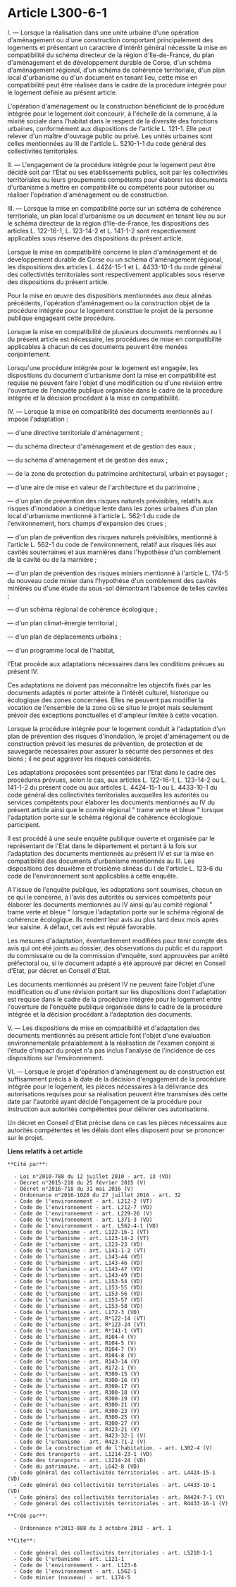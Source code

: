 # Article L300-6-1

I. ― Lorsque la réalisation dans une unité urbaine d'une opération d'aménagement ou d'une construction comportant
principalement des logements et présentant un caractère d'intérêt général nécessite la mise en compatibilité du schéma
directeur de la région d'Ile-de-France, du plan d'aménagement et de développement durable de Corse, d'un schéma d'aménagement
régional, d'un schéma de cohérence territoriale, d'un plan local d'urbanisme ou d'un document en tenant lieu, cette mise en
compatibilité peut être réalisée dans le cadre de la procédure intégrée pour le logement définie au présent article. 

L'opération d'aménagement ou la construction bénéficiant de la procédure intégrée pour le logement doit concourir, à
l'échelle de la commune, à la mixité sociale dans l'habitat dans le respect de la diversité des fonctions urbaines,
conformément aux dispositions de l'article L. 121-1. Elle peut relever d'un maître d'ouvrage public ou privé. Les unités
urbaines sont celles mentionnées au III de l'article L. 5210-1-1 du code général des collectivités territoriales. 

II. ― L'engagement de la procédure intégrée pour le logement peut être décidé soit par l'Etat ou ses établissements publics,
soit par les collectivités territoriales ou leurs groupements compétents pour élaborer les documents d'urbanisme à mettre en
compatibilité ou compétents pour autoriser ou réaliser l'opération d'aménagement ou de construction. 

III. ― Lorsque la mise en compatibilité porte sur un schéma de cohérence territoriale, un plan local d'urbanisme ou un
document en tenant lieu ou sur le schéma directeur de la région d'Ile-de-France, les dispositions des articles L. 122-16-1,
L. 123-14-2 et L. 141-1-2 sont respectivement applicables sous réserve des dispositions du présent article. 

Lorsque la mise en compatibilité concerne le plan d'aménagement et de développement durable de Corse ou un schéma
d'aménagement régional, les dispositions des articles L. 4424-15-1 et L. 4433-10-1 du code général des collectivités
territoriales sont respectivement applicables sous réserve des dispositions du présent article. 

Pour la mise en œuvre des dispositions mentionnées aux deux alinéas précédents, l'opération d'aménagement ou la construction
objet de la procédure intégrée pour le logement constitue le projet de la personne publique engageant cette procédure. 

Lorsque la mise en compatibilité de plusieurs documents mentionnés au I du présent article est nécessaire, les procédures de
mise en compatibilité applicables à chacun de ces documents peuvent être menées conjointement. 

Lorsqu'une procédure intégrée pour le logement est engagée, les dispositions du document d'urbanisme dont la mise en
compatibilité est requise ne peuvent faire l'objet d'une modification ou d'une révision entre l'ouverture de l'enquête
publique organisée dans le cadre de la procédure intégrée et la décision procédant à la mise en compatibilité. 

IV. ― Lorsque la mise en compatibilité des documents mentionnés au I impose l'adaptation : 

― d'une directive territoriale d'aménagement ; 

― du schéma directeur d'aménagement et de gestion des eaux ; 

― du schéma d'aménagement et de gestion des eaux ; 

― de la zone de protection du patrimoine architectural, urbain et paysager ; 

― d'une aire de mise en valeur de l'architecture et du patrimoine ; 

― d'un plan de prévention des risques naturels prévisibles, relatifs aux risques d'inondation à cinétique lente dans les
zones urbaines d'un plan local d'urbanisme mentionné à l'article L. 562-1 du code de l'environnement, hors champs d'expansion
des crues ; 

― d'un plan de prévention des risques naturels prévisibles, mentionné à l'article L. 562-1 du code de l'environnement,
relatif aux risques liés aux cavités souterraines et aux marnières dans l'hypothèse d'un comblement de la cavité ou de la
marnière ; 

― d'un plan de prévention des risques miniers mentionné à l'article L. 174-5 du nouveau code minier dans l'hypothèse d'un
comblement des cavités minières ou d'une étude du sous-sol démontrant l'absence de telles cavités ; 

― d'un schéma régional de cohérence écologique ; 

― d'un plan climat-énergie territorial ; 

― d'un plan de déplacements urbains ; 

― d'un programme local de l'habitat, 

l'Etat procède aux adaptations nécessaires dans les conditions prévues au présent IV. 

Ces adaptations ne doivent pas méconnaître les objectifs fixés par les documents adaptés ni porter atteinte à l'intérêt
culturel, historique ou écologique des zones concernées. Elles ne peuvent pas modifier la vocation de l'ensemble de la zone
où se situe le projet mais seulement prévoir des exceptions ponctuelles et d'ampleur limitée à cette vocation. 

Lorsque la procédure intégrée pour le logement conduit à l'adaptation d'un plan de prévention des risques d'inondation, le
projet d'aménagement ou de construction prévoit les mesures de prévention, de protection et de sauvegarde nécessaires pour
assurer la sécurité des personnes et des biens ; il ne peut aggraver les risques considérés. 

Les adaptations proposées sont présentées par l'Etat dans le cadre des procédures prévues, selon le cas, aux articles L.
122-16-1, L. 123-14-2 ou L. 141-1-2 du présent code ou aux articles L. 4424-15-1 ou L. 4433-10-1 du code général des
collectivités territoriales auxquelles les autorités ou services compétents pour élaborer les documents mentionnés au IV du
présent article ainsi que le comité régional " trame verte et bleue " lorsque l'adaptation porte sur le schéma régional de
cohérence écologique participent. 

Il est procédé à une seule enquête publique ouverte et organisée par le représentant de l'Etat dans le département et portant
à la fois sur l'adaptation des documents mentionnés au présent IV et sur la mise en compatibilité des documents d'urbanisme
mentionnés au III. Les dispositions des deuxième et troisième alinéas du I de l'article L. 123-6 du code de l'environnement
sont applicables à cette enquête. 

A l'issue de l'enquête publique, les adaptations sont soumises, chacun en ce qui le concerne, à l'avis des autorités ou
services compétents pour élaborer les documents mentionnés au IV ainsi qu'au comité régional " trame verte et bleue " lorsque
l'adaptation porte sur le schéma régional de cohérence écologique. Ils rendent leur avis au plus tard deux mois après leur
saisine. A défaut, cet avis est réputé favorable. 

Les mesures d'adaptation, éventuellement modifiées pour tenir compte des avis qui ont été joints au dossier, des observations
du public et du rapport du commissaire ou de la commission d'enquête, sont approuvées par arrêté préfectoral ou, si le
document adapté a été approuvé par décret en Conseil d'Etat, par décret en Conseil d'Etat. 

Les documents mentionnés au présent IV ne peuvent faire l'objet d'une modification ou d'une révision portant sur les
dispositions dont l'adaptation est requise dans le cadre de la procédure intégrée pour le logement entre l'ouverture de
l'enquête publique organisée dans le cadre de la procédure intégrée et la décision procédant à l'adaptation des documents. 

V. ― Les dispositions de mise en compatibilité et d'adaptation des documents mentionnés au présent article font l'objet d'une
évaluation environnementale préalablement à la réalisation de l'examen conjoint si l'étude d'impact du projet n'a pas inclus
l'analyse de l'incidence de ces dispositions sur l'environnement. 

VI. ― Lorsque le projet d'opération d'aménagement ou de construction est suffisamment précis à la date de la décision
d'engagement de la procédure intégrée pour le logement, les pièces nécessaires à la délivrance des autorisations requises
pour sa réalisation peuvent être transmises dès cette date par l'autorité ayant décidé l'engagement de la procédure pour
instruction aux autorités compétentes pour délivrer ces autorisations. 

Un décret en Conseil d'Etat précise dans ce cas les pièces nécessaires aux autorités compétentes et les délais dont elles
disposent pour se prononcer sur le projet.

**Liens relatifs à cet article**

	**Cité par**:

	  - Loi n°2010-788 du 12 juillet 2010 - art. 13 (VD)
	  - Décret n°2015-218 du 25 février 2015 (V)
	  - Décret n°2016-718 du 31 mai 2016 (V)
	  - Ordonnance n°2016-1028 du 27 juillet 2016 - art. 32
	  - Code de l'environnement - art. L212-2 (VT)
	  - Code de l'environnement - art. L212-7 (VD)
	  - Code de l'environnement - art. L229-26 (V)
	  - Code de l'environnement - art. L371-3 (VD)
	  - Code de l'environnement - art. L562-4-1 (VD)
	  - Code de l'urbanisme - art. L122-16-1 (VT)
	  - Code de l'urbanisme - art. L123-14-2 (VT)
	  - Code de l'urbanisme - art. L123-23 (VD)
	  - Code de l'urbanisme - art. L141-1-2 (VT)
	  - Code de l'urbanisme - art. L143-44 (VD)
	  - Code de l'urbanisme - art. L143-46 (VD)
	  - Code de l'urbanisme - art. L143-47 (VD)
	  - Code de l'urbanisme - art. L143-49 (VD)
	  - Code de l'urbanisme - art. L153-54 (VD)
	  - Code de l'urbanisme - art. L153-55 (VD)
	  - Code de l'urbanisme - art. L153-56 (VD)
	  - Code de l'urbanisme - art. L153-57 (VD)
	  - Code de l'urbanisme - art. L153-58 (VD)
	  - Code de l'urbanisme - art. L172-3 (VD)
	  - Code de l'urbanisme - art. R*122-14 (VT)
	  - Code de l'urbanisme - art. R*123-24 (VT)
	  - Code de l'urbanisme - art. R*141-1 (VT)
	  - Code de l'urbanisme - art. R104-4 (V)
	  - Code de l'urbanisme - art. R104-5 (V)
	  - Code de l'urbanisme - art. R104-7 (V)
	  - Code de l'urbanisme - art. R104-8 (V)
	  - Code de l'urbanisme - art. R143-14 (V)
	  - Code de l'urbanisme - art. R172-1 (V)
	  - Code de l'urbanisme - art. R300-15 (V)
	  - Code de l'urbanisme - art. R300-16 (V)
	  - Code de l'urbanisme - art. R300-17 (V)
	  - Code de l'urbanisme - art. R300-18 (V)
	  - Code de l'urbanisme - art. R300-19 (V)
	  - Code de l'urbanisme - art. R300-21 (V)
	  - Code de l'urbanisme - art. R300-23 (V)
	  - Code de l'urbanisme - art. R300-25 (V)
	  - Code de l'urbanisme - art. R300-27 (V)
	  - Code de l'urbanisme - art. R423-21 (V)
	  - Code de l'urbanisme - art. R423-32-1 (V)
	  - Code de l'urbanisme - art. R423-71-2 (V)
	  - Code de la construction et de l'habitation. - art. L302-4 (V)
	  - Code des transports - art. L1214-23-1 (VD)
	  - Code des transports - art. L1214-24 (VD)
	  - Code du patrimoine. - art. L642-8 (VD)
	  - Code général des collectivités territoriales - art. L4424-15-1 (VD)
	  - Code général des collectivités territoriales - art. L4433-10-1 (VD)
	  - Code général des collectivités territoriales - art. R4424-7-1 (V)
	  - Code général des collectivités territoriales - art. R4433-16-1 (V)

	**Créé par**:

	  - Ordonnance n°2013-888 du 3 octobre 2013 - art. 1

	**Cite**:

	  - Code général des collectivités territoriales - art. L5210-1-1
	  - Code de l'urbanisme - art. L121-1
	  - Code de l'environnement - art. L123-6
	  - Code de l'environnement - art. L562-1
	  - Code minier (nouveau) - art. L174-5
